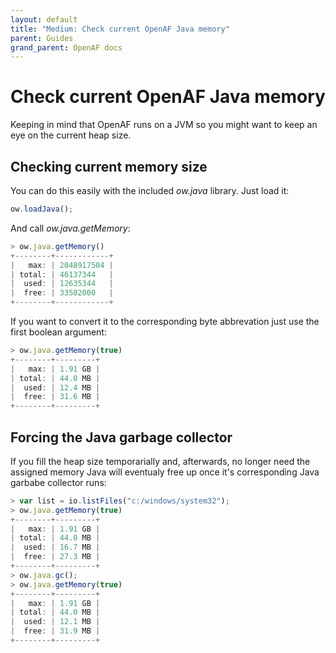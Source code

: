 ```yaml
---
layout: default
title: "Medium: Check current OpenAF Java memory"
parent: Guides
grand_parent: OpenAF docs
---
```


# Check current OpenAF Java memory

Keeping in mind that OpenAF runs on a JVM so you might want to keep an eye on the current heap size.

## Checking current memory size

You can do this easily with the included _ow.java_ library. Just load it:

````javascript
ow.loadJava();
````

And call _ow.java.getMemory_:

````javascript
> ow.java.getMemory()
+--------+------------+
|   max: | 2048917504 |
| total: | 46137344   |
|  used: | 12635344   |
|  free: | 33502000   |
+--------+------------+
````

If you want to convert it to the corresponding byte abbrevation just use the first boolean argument:

````javascript
> ow.java.getMemory(true)
+--------+---------+
|   max: | 1.91 GB |
| total: | 44.0 MB |
|  used: | 12.4 MB |
|  free: | 31.6 MB |
+--------+---------+
````

## Forcing the Java garbage collector

If you fill the heap size temporarially and, afterwards, no longer need the assigned memory Java will eventualy free up once it's corresponding Java garbabe collector runs:

````javascript
> var list = io.listFiles("c:/windows/system32");
> ow.java.getMemory(true)
+--------+---------+
|   max: | 1.91 GB |
| total: | 44.0 MB |
|  used: | 16.7 MB |
|  free: | 27.3 MB |
+--------+---------+
> ow.java.gc();
> ow.java.getMemory(true)
+--------+---------+
|   max: | 1.91 GB |
| total: | 44.0 MB |
|  used: | 12.1 MB |
|  free: | 31.9 MB |
+--------+---------+
````